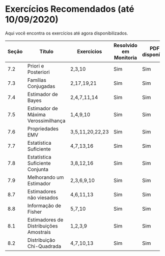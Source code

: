 # Exercícios Recomendados (até 10/09/2020)

Aqui você encontra os exercícios até agora disponibilizados. 

|Seção|Título|Exercícios|Resolvido em Monitoria|PDF disponível|
|-----|------|----------|----------------------|--------------|
|7.2|Priori e Posteriori|2,3,10|Sim|Sim|
|7.3|Famílias Conjugadas|2,17,19,21|Sim|Sim|
|7.4|Estimador de Bayes|2,4,7,11,14|Sim|Sim|
|7.5|Estimador de Máxima Verossimilhança|1,4,9,10|Sim|Sim|
|7.6|Propriedades EMV|3,5,11,20,22,23|Sim|Sim|
|7.7|Estatística Suficiente|4,7,13,16|Sim|Sim|
|7.8|Estatística Suficiente Conjunta|3,8,12,16|Sim|Sim|
|7.9|Melhorando um Estimador|2,3,6,9,10|Sim|Sim|
|8.7|Estimadores não viesados|4,6,11,13|Sim|Sim|
|8.8|Informação de Fisher|5,7,10|Sim|Sim|
|8.1|Estimadores de Distribuições Amostrais|1,2,3,9|Sim|Sim|
|8.2|Distribuição Chi-Quadrada|4,7,10,13|Sim|Sim|
